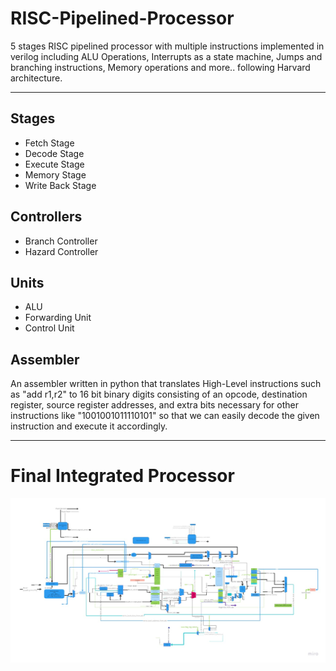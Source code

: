 # RISC-Pipelined-Processor

5 stages RISC pipelined processor with multiple instructions implemented in verilog including ALU Operations, Interrupts as a state machine, Jumps and branching instructions, Memory operations and more.. following Harvard architecture.

<hr>

## Stages

- Fetch Stage
- Decode Stage
- Execute Stage
- Memory Stage
- Write Back Stage

## Controllers

- Branch Controller
- Hazard Controller

## Units

- ALU
- Forwarding Unit
- Control Unit

## Assembler

An assembler written in python that translates High-Level instructions such as "add r1,r2" to 16 bit binary digits consisting of an opcode, destination register, source register addresses, and extra bits necessary for other instructions like "1001001011110101" so that we can easily decode the given instruction and execute it accordingly.

<hr>

# Final Integrated Processor

<img src="Design/RISC-Processor.jpg">
